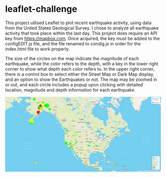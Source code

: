 # leaflet-challenge

This project utlised Leaflet to plot recent earthquake activity, using data from the United States Geological Survey.  I chose to analyze all earthquake activity that took place within the last day.  This project does require an API key from https://mapbox.com.  Once acquired, the key must be added to the configEDIT.js file, and the file renamed to condig.js in order for the index.html file to work properly.

The size of the circles on the map indicate the magnitude of each earthquake, while the color refers to the depth, with a key in the lower right corner to show what depth each color refers to.  In the upper right corner, there is a control box to select either the Street Map or Dark Map display, and an option to show the Earthquakes or not.  The map may be zoomed in or out, and each circle includes a popup upon clicking with detailed location, magnitude and depth information for each earthquake. 


<p align="center">
    <img src = "https://github.com/carlymckelvy/leaflet-challenge/blob/main/Screenshot%20(128).png"/_>
</p>
